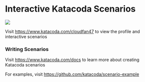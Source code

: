 # Interactive Katacoda Scenarios

[![](http://shields.katacoda.com/katacoda/cloudfan47/count.svg)](https://www.katacoda.com/cloudfan47 "Get your profile on Katacoda.com")

Visit https://www.katacoda.com/cloudfan47 to view the profile and interactive scenarios

### Writing Scenarios
Visit https://www.katacoda.com/docs to learn more about creating Katacoda scenarios

For examples, visit https://github.com/katacoda/scenario-example
